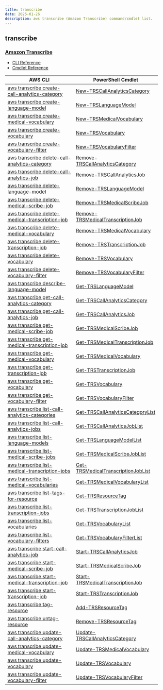 ```yaml
---
title: transcribe
date: 2025-01-26
description: aws transcribe (Amazon Transcribe) command/cmdlet list.
---
```


## transcribe

### [Amazon Transcribe](https://aws.amazon.com/transcribe/)

* [CLI Reference](https://awscli.amazonaws.com/v2/documentation/api/latest/reference/transcribe/index.html)
* [Cmdlet Reference](https://docs.aws.amazon.com/powershell/latest/reference/items/Amazon_Transcribe_Service_cmdlets.html)

|AWS CLI|PowerShell Cmdlet|
|----|----|
|[aws transcribe create-call-analytics-category](https://awscli.amazonaws.com/v2/documentation/api/latest/reference/transcribe/create-call-analytics-category.html)|[New-TRSCallAnalyticsCategory](https://docs.aws.amazon.com/powershell/latest/reference/items/New-TRSCallAnalyticsCategory.html)|
|[aws transcribe create-language-model](https://awscli.amazonaws.com/v2/documentation/api/latest/reference/transcribe/create-language-model.html)|[New-TRSLanguageModel](https://docs.aws.amazon.com/powershell/latest/reference/items/New-TRSLanguageModel.html)|
|[aws transcribe create-medical-vocabulary](https://awscli.amazonaws.com/v2/documentation/api/latest/reference/transcribe/create-medical-vocabulary.html)|[New-TRSMedicalVocabulary](https://docs.aws.amazon.com/powershell/latest/reference/items/New-TRSMedicalVocabulary.html)|
|[aws transcribe create-vocabulary](https://awscli.amazonaws.com/v2/documentation/api/latest/reference/transcribe/create-vocabulary.html)|[New-TRSVocabulary](https://docs.aws.amazon.com/powershell/latest/reference/items/New-TRSVocabulary.html)|
|[aws transcribe create-vocabulary-filter](https://awscli.amazonaws.com/v2/documentation/api/latest/reference/transcribe/create-vocabulary-filter.html)|[New-TRSVocabularyFilter](https://docs.aws.amazon.com/powershell/latest/reference/items/New-TRSVocabularyFilter.html)|
|[aws transcribe delete-call-analytics-category](https://awscli.amazonaws.com/v2/documentation/api/latest/reference/transcribe/delete-call-analytics-category.html)|[Remove-TRSCallAnalyticsCategory](https://docs.aws.amazon.com/powershell/latest/reference/items/Remove-TRSCallAnalyticsCategory.html)|
|[aws transcribe delete-call-analytics-job](https://awscli.amazonaws.com/v2/documentation/api/latest/reference/transcribe/delete-call-analytics-job.html)|[Remove-TRSCallAnalyticsJob](https://docs.aws.amazon.com/powershell/latest/reference/items/Remove-TRSCallAnalyticsJob.html)|
|[aws transcribe delete-language-model](https://awscli.amazonaws.com/v2/documentation/api/latest/reference/transcribe/delete-language-model.html)|[Remove-TRSLanguageModel](https://docs.aws.amazon.com/powershell/latest/reference/items/Remove-TRSLanguageModel.html)|
|[aws transcribe delete-medical-scribe-job](https://awscli.amazonaws.com/v2/documentation/api/latest/reference/transcribe/delete-medical-scribe-job.html)|[Remove-TRSMedicalScribeJob](https://docs.aws.amazon.com/powershell/latest/reference/items/Remove-TRSMedicalScribeJob.html)|
|[aws transcribe delete-medical-transcription-job](https://awscli.amazonaws.com/v2/documentation/api/latest/reference/transcribe/delete-medical-transcription-job.html)|[Remove-TRSMedicalTranscriptionJob](https://docs.aws.amazon.com/powershell/latest/reference/items/Remove-TRSMedicalTranscriptionJob.html)|
|[aws transcribe delete-medical-vocabulary](https://awscli.amazonaws.com/v2/documentation/api/latest/reference/transcribe/delete-medical-vocabulary.html)|[Remove-TRSMedicalVocabulary](https://docs.aws.amazon.com/powershell/latest/reference/items/Remove-TRSMedicalVocabulary.html)|
|[aws transcribe delete-transcription-job](https://awscli.amazonaws.com/v2/documentation/api/latest/reference/transcribe/delete-transcription-job.html)|[Remove-TRSTranscriptionJob](https://docs.aws.amazon.com/powershell/latest/reference/items/Remove-TRSTranscriptionJob.html)|
|[aws transcribe delete-vocabulary](https://awscli.amazonaws.com/v2/documentation/api/latest/reference/transcribe/delete-vocabulary.html)|[Remove-TRSVocabulary](https://docs.aws.amazon.com/powershell/latest/reference/items/Remove-TRSVocabulary.html)|
|[aws transcribe delete-vocabulary-filter](https://awscli.amazonaws.com/v2/documentation/api/latest/reference/transcribe/delete-vocabulary-filter.html)|[Remove-TRSVocabularyFilter](https://docs.aws.amazon.com/powershell/latest/reference/items/Remove-TRSVocabularyFilter.html)|
|[aws transcribe describe-language-model](https://awscli.amazonaws.com/v2/documentation/api/latest/reference/transcribe/describe-language-model.html)|[Get-TRSLanguageModel](https://docs.aws.amazon.com/powershell/latest/reference/items/Get-TRSLanguageModel.html)|
|[aws transcribe get-call-analytics-category](https://awscli.amazonaws.com/v2/documentation/api/latest/reference/transcribe/get-call-analytics-category.html)|[Get-TRSCallAnalyticsCategory](https://docs.aws.amazon.com/powershell/latest/reference/items/Get-TRSCallAnalyticsCategory.html)|
|[aws transcribe get-call-analytics-job](https://awscli.amazonaws.com/v2/documentation/api/latest/reference/transcribe/get-call-analytics-job.html)|[Get-TRSCallAnalyticsJob](https://docs.aws.amazon.com/powershell/latest/reference/items/Get-TRSCallAnalyticsJob.html)|
|[aws transcribe get-medical-scribe-job](https://awscli.amazonaws.com/v2/documentation/api/latest/reference/transcribe/get-medical-scribe-job.html)|[Get-TRSMedicalScribeJob](https://docs.aws.amazon.com/powershell/latest/reference/items/Get-TRSMedicalScribeJob.html)|
|[aws transcribe get-medical-transcription-job](https://awscli.amazonaws.com/v2/documentation/api/latest/reference/transcribe/get-medical-transcription-job.html)|[Get-TRSMedicalTranscriptionJob](https://docs.aws.amazon.com/powershell/latest/reference/items/Get-TRSMedicalTranscriptionJob.html)|
|[aws transcribe get-medical-vocabulary](https://awscli.amazonaws.com/v2/documentation/api/latest/reference/transcribe/get-medical-vocabulary.html)|[Get-TRSMedicalVocabulary](https://docs.aws.amazon.com/powershell/latest/reference/items/Get-TRSMedicalVocabulary.html)|
|[aws transcribe get-transcription-job](https://awscli.amazonaws.com/v2/documentation/api/latest/reference/transcribe/get-transcription-job.html)|[Get-TRSTranscriptionJob](https://docs.aws.amazon.com/powershell/latest/reference/items/Get-TRSTranscriptionJob.html)|
|[aws transcribe get-vocabulary](https://awscli.amazonaws.com/v2/documentation/api/latest/reference/transcribe/get-vocabulary.html)|[Get-TRSVocabulary](https://docs.aws.amazon.com/powershell/latest/reference/items/Get-TRSVocabulary.html)|
|[aws transcribe get-vocabulary-filter](https://awscli.amazonaws.com/v2/documentation/api/latest/reference/transcribe/get-vocabulary-filter.html)|[Get-TRSVocabularyFilter](https://docs.aws.amazon.com/powershell/latest/reference/items/Get-TRSVocabularyFilter.html)|
|[aws transcribe list-call-analytics-categories](https://awscli.amazonaws.com/v2/documentation/api/latest/reference/transcribe/list-call-analytics-categories.html)|[Get-TRSCallAnalyticsCategoryList](https://docs.aws.amazon.com/powershell/latest/reference/items/Get-TRSCallAnalyticsCategoryList.html)|
|[aws transcribe list-call-analytics-jobs](https://awscli.amazonaws.com/v2/documentation/api/latest/reference/transcribe/list-call-analytics-jobs.html)|[Get-TRSCallAnalyticsJobList](https://docs.aws.amazon.com/powershell/latest/reference/items/Get-TRSCallAnalyticsJobList.html)|
|[aws transcribe list-language-models](https://awscli.amazonaws.com/v2/documentation/api/latest/reference/transcribe/list-language-models.html)|[Get-TRSLanguageModelList](https://docs.aws.amazon.com/powershell/latest/reference/items/Get-TRSLanguageModelList.html)|
|[aws transcribe list-medical-scribe-jobs](https://awscli.amazonaws.com/v2/documentation/api/latest/reference/transcribe/list-medical-scribe-jobs.html)|[Get-TRSMedicalScribeJobList](https://docs.aws.amazon.com/powershell/latest/reference/items/Get-TRSMedicalScribeJobList.html)|
|[aws transcribe list-medical-transcription-jobs](https://awscli.amazonaws.com/v2/documentation/api/latest/reference/transcribe/list-medical-transcription-jobs.html)|[Get-TRSMedicalTranscriptionJobList](https://docs.aws.amazon.com/powershell/latest/reference/items/Get-TRSMedicalTranscriptionJobList.html)|
|[aws transcribe list-medical-vocabularies](https://awscli.amazonaws.com/v2/documentation/api/latest/reference/transcribe/list-medical-vocabularies.html)|[Get-TRSMedicalVocabularyList](https://docs.aws.amazon.com/powershell/latest/reference/items/Get-TRSMedicalVocabularyList.html)|
|[aws transcribe list-tags-for-resource](https://awscli.amazonaws.com/v2/documentation/api/latest/reference/transcribe/list-tags-for-resource.html)|[Get-TRSResourceTag](https://docs.aws.amazon.com/powershell/latest/reference/items/Get-TRSResourceTag.html)|
|[aws transcribe list-transcription-jobs](https://awscli.amazonaws.com/v2/documentation/api/latest/reference/transcribe/list-transcription-jobs.html)|[Get-TRSTranscriptionJobList](https://docs.aws.amazon.com/powershell/latest/reference/items/Get-TRSTranscriptionJobList.html)|
|[aws transcribe list-vocabularies](https://awscli.amazonaws.com/v2/documentation/api/latest/reference/transcribe/list-vocabularies.html)|[Get-TRSVocabularyList](https://docs.aws.amazon.com/powershell/latest/reference/items/Get-TRSVocabularyList.html)|
|[aws transcribe list-vocabulary-filters](https://awscli.amazonaws.com/v2/documentation/api/latest/reference/transcribe/list-vocabulary-filters.html)|[Get-TRSVocabularyFilterList](https://docs.aws.amazon.com/powershell/latest/reference/items/Get-TRSVocabularyFilterList.html)|
|[aws transcribe start-call-analytics-job](https://awscli.amazonaws.com/v2/documentation/api/latest/reference/transcribe/start-call-analytics-job.html)|[Start-TRSCallAnalyticsJob](https://docs.aws.amazon.com/powershell/latest/reference/items/Start-TRSCallAnalyticsJob.html)|
|[aws transcribe start-medical-scribe-job](https://awscli.amazonaws.com/v2/documentation/api/latest/reference/transcribe/start-medical-scribe-job.html)|[Start-TRSMedicalScribeJob](https://docs.aws.amazon.com/powershell/latest/reference/items/Start-TRSMedicalScribeJob.html)|
|[aws transcribe start-medical-transcription-job](https://awscli.amazonaws.com/v2/documentation/api/latest/reference/transcribe/start-medical-transcription-job.html)|[Start-TRSMedicalTranscriptionJob](https://docs.aws.amazon.com/powershell/latest/reference/items/Start-TRSMedicalTranscriptionJob.html)|
|[aws transcribe start-transcription-job](https://awscli.amazonaws.com/v2/documentation/api/latest/reference/transcribe/start-transcription-job.html)|[Start-TRSTranscriptionJob](https://docs.aws.amazon.com/powershell/latest/reference/items/Start-TRSTranscriptionJob.html)|
|[aws transcribe tag-resource](https://awscli.amazonaws.com/v2/documentation/api/latest/reference/transcribe/tag-resource.html)|[Add-TRSResourceTag](https://docs.aws.amazon.com/powershell/latest/reference/items/Add-TRSResourceTag.html)|
|[aws transcribe untag-resource](https://awscli.amazonaws.com/v2/documentation/api/latest/reference/transcribe/untag-resource.html)|[Remove-TRSResourceTag](https://docs.aws.amazon.com/powershell/latest/reference/items/Remove-TRSResourceTag.html)|
|[aws transcribe update-call-analytics-category](https://awscli.amazonaws.com/v2/documentation/api/latest/reference/transcribe/update-call-analytics-category.html)|[Update-TRSCallAnalyticsCategory](https://docs.aws.amazon.com/powershell/latest/reference/items/Update-TRSCallAnalyticsCategory.html)|
|[aws transcribe update-medical-vocabulary](https://awscli.amazonaws.com/v2/documentation/api/latest/reference/transcribe/update-medical-vocabulary.html)|[Update-TRSMedicalVocabulary](https://docs.aws.amazon.com/powershell/latest/reference/items/Update-TRSMedicalVocabulary.html)|
|[aws transcribe update-vocabulary](https://awscli.amazonaws.com/v2/documentation/api/latest/reference/transcribe/update-vocabulary.html)|[Update-TRSVocabulary](https://docs.aws.amazon.com/powershell/latest/reference/items/Update-TRSVocabulary.html)|
|[aws transcribe update-vocabulary-filter](https://awscli.amazonaws.com/v2/documentation/api/latest/reference/transcribe/update-vocabulary-filter.html)|[Update-TRSVocabularyFilter](https://docs.aws.amazon.com/powershell/latest/reference/items/Update-TRSVocabularyFilter.html)|

